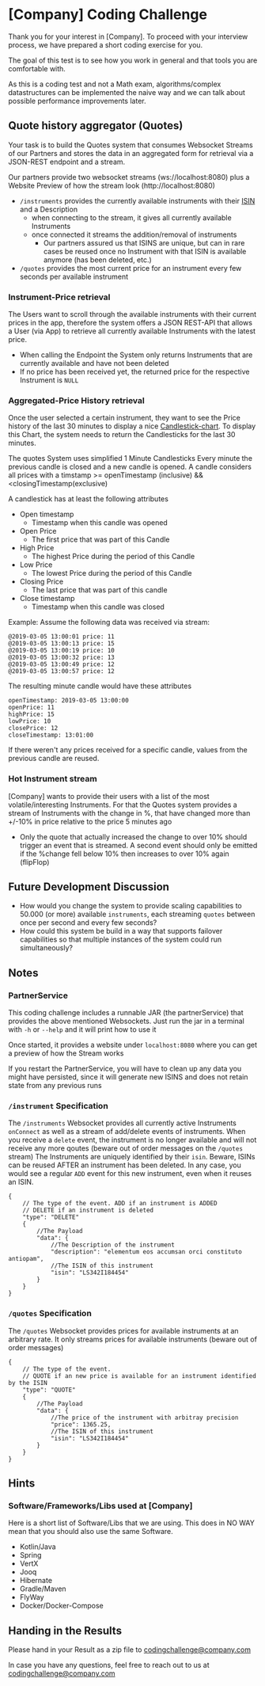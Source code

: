 # [Company] Coding Challenge
Thank you for your interest in [Company].
To proceed with your interview process, we have prepared a short coding exercise for you.

The goal of this test is to see how you work in general and that tools you are comfortable with.

As this is a coding test and not a Math exam, algorithms/complex datastructures can be implemented the naive way and we can talk about possible performance improvements later.

## Quote history aggregator (Quotes)
Your task is to build the Quotes system that consumes Websocket Streams of our Partners and stores the data in an aggregated form for retrieval via a JSON-REST endpoint and a stream.

Our partners provide two websocket streams (ws://localhost:8080) plus a Website Preview of how the stream look (http://localhost:8080)
* `/instruments` provides the currently available instruments with their [ISIN](https://en.wikipedia.org/wiki/International_Securities_Identification_Number) and a Description
    * when connecting to the stream, it gives all currently available Instruments
    * once connected it streams the addition/removal of instruments
        * Our partners assured us that ISINS are unique, but can in rare cases be reused once no Instrument with that ISIN is available anymore (has been deleted, etc.)
* `/quotes` provides the most current price for an instrument every few seconds per available instrument



### Instrument-Price retrieval
The Users want to scroll through the available instruments with their current prices in the app, therefore
the system offers a JSON REST-API that allows a User (via App) to retrieve all currently available Instruments with the latest price.
* When calling the Endpoint the System only returns Instruments that are currently available and have not been deleted
* If no price has been received yet, the returned price for the respective Instrument is `NULL`

### Aggregated-Price History retrieval
Once the user selected a certain instrument, they want to see the Price history of the last 30 minutes to display a nice [Candlestick-chart](https://en.wikipedia.org/wiki/Candlestick_chart).
To display this Chart, the system needs to return the Candlesticks for the last 30 minutes.

The quotes System uses simplified 1 Minute Candlesticks
Every minute the previous candle is closed and a new candle is opened.
A candle considers all prices with a timstamp >= openTimestamp (inclusive) && <closingTimestamp(exclusive)

A candlestick has at least the following attributes
*  Open timestamp
    * Timestamp when this candle was opened
*  Open Price
    * The first price that was part of this Candle
*  High Price
    * The highest Price during the period of this Candle
*  Low Price
    * The lowest Price during the period of this Candle
*  Closing Price
    * The last price that was part of this candle
*  Close timestamp
    * Timestamp when this candle was closed

Example:
Assume the following data was received via stream:
```
@2019-03-05 13:00:01 price: 11
@2019-03-05 13:00:13 price: 15
@2019-03-05 13:00:19 price: 10
@2019-03-05 13:00:32 price: 13
@2019-03-05 13:00:49 price: 12
@2019-03-05 13:00:57 price: 12
```
The resulting minute candle would have these attributes
```
openTimestamp: 2019-03-05 13:00:00
openPrice: 11
highPrice: 15
lowPrice: 10
closePrice: 12
closeTimestamp: 13:01:00
```

If there weren't any prices received for a specific candle, values from the previous candle are reused.

### Hot Instrument stream
[Company] wants to provide their users with a list of the most volatile/interesting Instruments.
For that the Quotes system provides a stream of Instruments with the change in %, that have changed more than +/-10% in price relative to the price 5 minutes ago
* Only the quote that actually increased the change to over 10%  should trigger an event that is streamed. A second event should only be emitted if the %change fell below 10% then increases to over 10% again (flipFlop)


## Future Development Discussion
* How would you change the system to provide scaling capabilities to 50.000 (or more) available `instruments`, each streaming `quotes` between once per second and every few seconds?
* How could this system be build in a way that supports failover capabilities so that multiple instances of the system could run simultaneously?


## Notes
### PartnerService
This coding challenge includes a runnable JAR (the partnerService) that provides the above mentioned Websockets.
Just run the jar in a terminal with `-h` or `--help` and it will print how to use it

Once started, it provides a website under `localhost:8080` where you can get a preview of how the Stream works

If you restart the PartnerService, you will have to clean up any data you might have persisted, since it will generate new ISINS and does not retain state from any previous runs

### `/instrument` Specification
The `/instruments` Websocket provides all currently active Instruments `onConnect` as well as a stream of add/delete events of instruments.
When you receive a `delete` event, the instrument is no longer available and will not receive any more qoutes (beware out of order messages on the `/quotes` stream)
The Instruments are uniquely identified by their `isin`. Beware, ISINs can be reused AFTER an instrument has been deleted. In any case, you would see a regular `ADD` event for this new instrument, even when it reuses an ISIN.
```
{
    // The type of the event. ADD if an instrument is ADDED
    // DELETE if an instrument is deleted
    "type": "DELETE"
    {
        //The Payload
        "data": {
            //The Description of the instrument
            "description": "elementum eos accumsan orci constituto antiopam",
            //The ISIN of this instrument
            "isin": "LS342I184454"
        }
    }
}
```


### `/quotes` Specification
The `/quotes` Websocket provides prices for available instruments at an arbitrary rate.
It only streams prices for available instruments (beware out of order messages)
```
{
    // The type of the event.
    // QUOTE if an new price is available for an instrument identified by the ISIN
    "type": "QUOTE"
    {
        //The Payload
        "data": {
            //The price of the instrument with arbitray precision
            "price": 1365.25,
            //The ISIN of this instrument
            "isin": "LS342I184454"
        }
    }
}
```


## Hints
### Software/Frameworks/Libs used at [Company]
Here is a short list of Software/Libs that we are using. This does in NO WAY mean that you should also use the same Software.
* Kotlin/Java
* Spring
* VertX
* Jooq
* Hibernate
* Gradle/Maven
* FlyWay
* Docker/Docker-Compose

## Handing in the Results
Please hand in your Result as a zip file to codingchallenge@company.com




In case you have any questions, feel free to reach out to us at codingchallenge@company.com